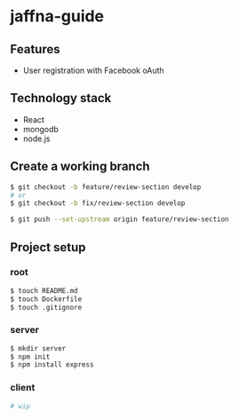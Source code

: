 # jaffna-guide

## Features

* User registration with Facebook oAuth

## Technology stack

* React
* mongodb
* node.js

## Create a working branch

```sh
$ git checkout -b feature/review-section develop
# or
$ git checkout -b fix/review-section develop

$ git push --set-upstream origin feature/review-section
```

## Project setup

### root

```sh
$ touch README.md
$ touch Dockerfile
$ touch .gitignore
```

### server

```sh
$ mkdir server
$ npm init
$ npm install express
```

### client

```sh
# wip
```
